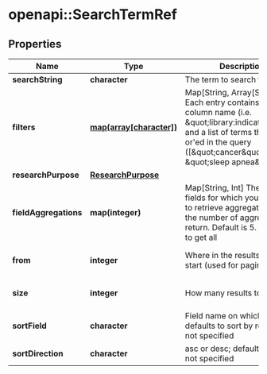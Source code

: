 # openapi::SearchTermRef


## Properties
Name | Type | Description | Notes
------------ | ------------- | ------------- | -------------
**searchString** | **character** | The term to search for | [optional] 
**filters** | [**map(array[character])**](array.md) | Map[String, Array[String] ] Each entry contains the column name (i.e. \&quot;library:indication\&quot;) and a list of terms that will be or&#39;ed in the query ([\&quot;cancer\&quot;, \&quot;sleep apnea\&quot;]) | [optional] 
**researchPurpose** | [**ResearchPurpose**](ResearchPurpose.md) |  | [optional] 
**fieldAggregations** | **map(integer)** | Map[String, Int] The list of fields for which you would like to retrieve aggregations and the number of aggregations to return. Default is 5. Specify 0 to get all | [optional] 
**from** | **integer** | Where in the results list to start (used for pagination) | [optional] [default to 0]
**size** | **integer** | How many results to return | [optional] [default to 10]
**sortField** | **character** | Field name on which to sort; defaults to sort by relevance if not specified | [optional] 
**sortDirection** | **character** | asc or desc; defaults to asc if not specified | [optional] 


